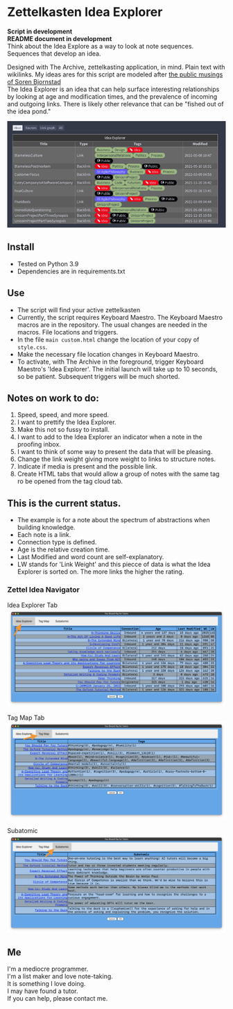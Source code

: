 # Zettelkasten Idea Explorer  
**Script in development**  
**README document in development**  
Think about the Idea Explore as a way to look at note sequences. Sequences that develop an idea.

Designed with The Archive, zettelkasting application, in mind. Plain text with wikilinks. 
My ideas ares for this script are modeled after [the public musings of Soren Bjornstad](https://zettelkasten.sorenbjornstad.com/#ImprovementOfDailyWork)  
The Idea Explorer is an idea that can help surface interesting relationships by looking at age and modification times, and the prevalence of incoming and outgoing links. There is likely other relevance that can be "fished out of the idea pond."

![Soren's Idea Explorer](media/Soren'sIdeaExplorer.png)

## Install
- Tested on Python 3.9
- Dependencies are in requirements.txt

## Use
- The script will find your active zettelkasten
- Currently, the script requires Keyboard Maestro. The Keyboard Maestro macros are in the repository. The usual changes are needed in the macros. File locations and triggers.
- In the file `main custom.html` change the location of your copy of `style.css`.
- Make the necessary file location changes in Keyboard Maestro.
- To activate, with The Archive in the foreground, trigger Keyboard Maestro's 'Idea Explorer'. The initial launch will take up to 10 seconds, so be patient. Subsequent triggers will be much shorted. 

## Notes on work to do:

1. Speed, speed, and more speed.
2. I want to prettify the Idea Explorer.
3. Make this not so fussy to install.
4. I want to add to the Idea Explorer an indicator when a note in the proofing inbox.
5. I want to think of some way to present the data that will be pleasing.
6. Change the link weight giving more weight to links to structure notes.
7. Indicate if media is present and the possible link.
8. Create HTML tabs that would allow a group of notes with the same tag ro be opened from the tag cloud tab.


## This is the current status.
- The example is for a note about the spectrum of abstractions when building knowledge.
- Each note is a link.
- Connection type is defined.
- Age is the relative creation time.
- Last Modified and word count are self-explanatory.
- LW stands for 'Link Weight' and this piecce of data is what the Idea Explorer is sorted on. The more links the higher the rating.

 
### Zettel Idea Navigator
Idea Explorer Tab
![Idea Explorer](media/exp%20tab.png)  

Tag Map Tab
![Tag Map](media/tag%20tab.png)  

Subatomic
![Subatomic](media/sub%20tab.png)  
  
## Me
I'm a mediocre programmer.  
I'm a list maker and love note-taking.  
It is something I love doing.  
I may have found a tutor.  
If you can help, please contact me.